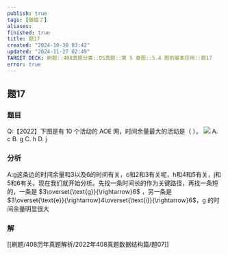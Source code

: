 ```yaml
---
publish: true
tags: [做错了]
aliases: 
finished: true
title: 题17
created: "2024-10-30 03:42"
updated: "2024-11-27 02:49"
TARGET DECK: 刷题::408真题分类::DS真题::第 5 章图::5.4 图的基本应用::题17
error: true
---
```

## 题17
### 题目
Q:【2022】下图是有 $10$ 个活动的 AOE 网，时间余量最大的活动是（ ）。
![](https://img.hwenyi.tech/202411262248999.webp)
A. c
B. g
C. h
D. j
### 分析
A:g这条边的时间余量和3以及6的时间有关，c和2和3有关呢，h和4和5有关，j和5和6有关。现在我们就开始分析。先找一条时间长的作为关键路径，再找一条短的，一条是 $3\overset{\text{g}}{\rightarrow}6$ ，另一条是 $3\overset{\text{e}}{\rightarrow}4\overset{\text{i}}{\rightarrow}6$，g 的时间余量明显很大
### 解
[[刷题/408历年真题解析/2022年408真题数据结构篇/题07]]